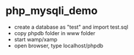 # php_mysqli_demo


- create a database as "test" and import test.sql
- copy phpdb folder in www folder
- start wamp/xamp
- open browser, type
   localhost/phpdb 

